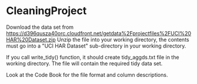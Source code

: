 CleaningProject
===============

Download the data set from https://d396qusza40orc.cloudfront.net/getdata%2Fprojectfiles%2FUCI%20HAR%20Dataset.zip
Unzip the file into your working directory, the contents must go into a "UCI HAR Dataset" sub-directory in your working directory.

If you call write_tidy() function, it should create tidy_aggds.txt file in the working directory. The file will contain the required tidy data set. 

Look at the Code Book for the file format and column descriptions.

